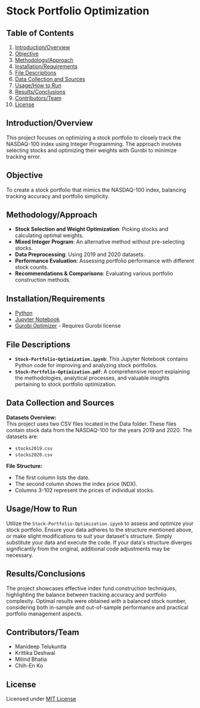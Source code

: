 # Stock Portfolio Optimization

## Table of Contents
1. [Introduction/Overview](#introductionoverview)
2. [Objective](#objective)
3. [Methodology/Approach](#methodologyapproach)
4. [Installation/Requirements](#installationrequirements)
5. [File Descriptions](#file-descriptions)
6. [Data Collection and Sources](#data-collection-and-sources)
7. [Usage/How to Run](#usagehow-to-run)
8. [Results/Conclusions](#resultsconclusions)
9. [Contributors/Team](#contributorsteam)
10. [License](#license)

## Introduction/Overview
This project focuses on optimizing a stock portfolio to closely track the NASDAQ-100 index using Integer Programming. The approach involves selecting stocks and optimizing their weights with Gurobi to minimize tracking error.

## Objective
To create a stock portfolio that mimics the NASDAQ-100 index, balancing tracking accuracy and portfolio simplicity.

## Methodology/Approach
- **Stock Selection and Weight Optimization**: Picking stocks and calculating optimal weights.
- **Mixed Integer Program**: An alternative method without pre-selecting stocks.
- **Data Preprocessing**: Using 2019 and 2020 datasets.
- **Performance Evaluation**: Assessing portfolio performance with different stock counts.
- **Recommendations & Comparisons**: Evaluating various portfolio construction methods.

## Installation/Requirements
- [Python](https://www.python.org/downloads/)
- [Jupyter Notebook](https://jupyter.org/install)
- [Gurobi Optimizer](https://www.gurobi.com/downloads/) - Requires Gurobi license

## File Descriptions
- **`Stock-Portfolio-Optimization.ipynb`**: This Jupyter Notebook contains Python code for improving and analyzing stock portfolios.
- **`Stock-Portfolio-Optimization.pdf`**: A comprehensive report explaining the methodologies, analytical processes, and valuable insights pertaining to stock portfolio optimization.

## Data Collection and Sources

**Datasets Overview:**  
This project uses two CSV files located in the Data folder. These files contain stock data from the NASDAQ-100 for the years 2019 and 2020. The datasets are:

- `stocks2019.csv`
- `stocks2020.csv`

**File Structure:**  
- The first column lists the date.
- The second column shows the index price (NDX).
- Columns 3-102 represent the prices of individual stocks.

## Usage/How to Run
Utilize the `Stock-Portfolio-Optimization.ipynb` to assess and optimize your stock portfolio. Ensure your data adheres to the structure mentioned above, or make slight modifications to suit your dataset's structure. Simply substitute your data and execute the code. If your data's structure diverges significantly from the original, additional code adjustments may be necessary.

## Results/Conclusions
The project showcases effective index fund construction techniques, highlighting the balance between tracking accuracy and portfolio complexity. Optimal results were obtained with a balanced stock number, considering both in-sample and out-of-sample performance and practical portfolio management aspects.

## Contributors/Team
- Manideep Telukuntla
- Krittika Deshwal
- Milind Bhatia
- Chih-En Ko

## License
Licensed under [MIT License](https://github.com/ManideepTelukuntla/InvestigateTMDBMovieData/blob/master/LICENSE)
